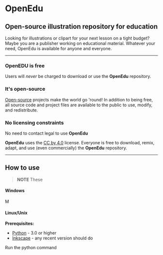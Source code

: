 # OpenEdu
## Open-source illustration repository for education

Looking for illustrations or clipart for your next lesson on a tight budget? Maybe you are a publisher working on educational material. Whatever your need, OpenEdu is available for anyone and everyone.

---

### **OpenEDU** is free
Users will *never* be charged to download or use the **OpenEdu** repository.

### It's open-source
[Open-source](https://en.wikipedia.org/wiki/Open_source) projects make the world go 'round! In addition to being free, all source code and project files are available to the public to use, modify, and redistribute.

### No licensing constraints
No need to contact legal to use **OpenEdu**

**OpenEdu** uses the [CC by 4.0](https://creativecommons.org/licenses/by/4.0/) license. Everyone is free to download, remix, adapt, and use (even commercially) the **OpenEdu** repository.

---

## How to use
>**NOTE** These

#### Windows
M

#### Linux/Unix
**Prerequisites:**
* [Python](https://python.org) - 3.0 or higher
* [Inkscape](https://inkscape.org) - any recent version should do

Run the python command
